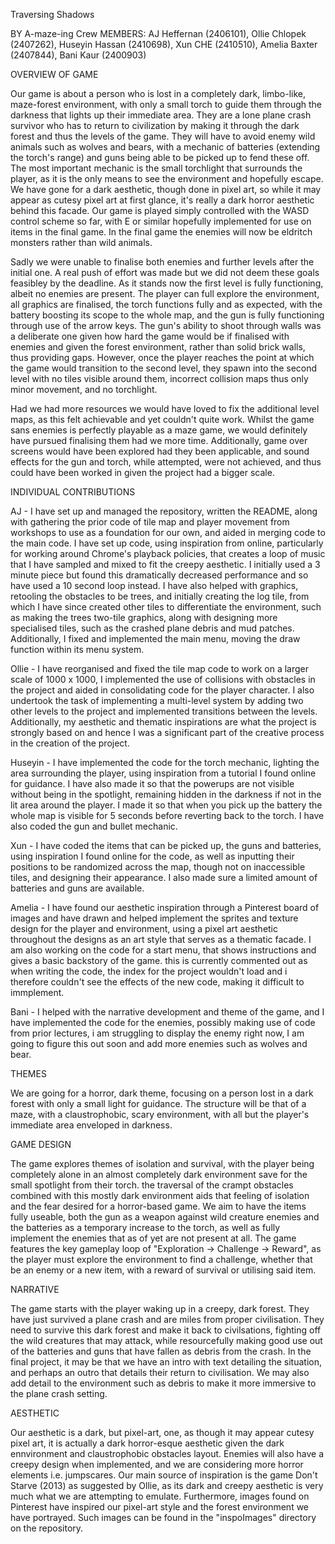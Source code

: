 Traversing Shadows

BY A-maze-ing Crew
MEMBERS: AJ Heffernan (2406101), Ollie Chlopek (2407262), Huseyin Hassan (2410698), Xun CHE (2410510), Amelia Baxter (2407844), Bani Kaur (2400903)

OVERVIEW OF GAME

Our game is about a person who is lost in a completely dark, limbo-like, maze-forest environment, with only a small torch to guide them through the darkness that lights up their immediate area. They are a lone plane crash survivor who has to return to civilization by making it through the dark forest and thus the levels of the game. They will have to avoid enemy wild animals such as wolves and bears, with a mechanic of batteries (extending the torch's range) and guns being able to be picked up to fend these off. The most important mechanic is the small torchlight that surrounds the player, as it is the only means to see the environment and hopefully escape. We  have gone for a dark aesthetic, though done in pixel art, so while it may appear as cutesy pixel art at first glance, it's really a dark horror aesthetic behind this facade.
Our game is played simply controlled with the WASD control scheme so far, with E or similar hopefully implemented for use on items in the final game. In the final game the enemies will now be eldritch monsters rather than wild animals.

Sadly we were unable to finalise both enemies and further levels after the initial one. A real push of effort was made but we did not deem these goals feasibley by the deadline. As it stands now the first level is fully functioning, albeit no enemies are present. The player can full explore the environment, all graphics are finalised, the torch functions fully and as expected, with the battery boosting its scope to the whole map, and the gun is fully functioning through use of the arrow keys. The gun's ability to shoot through walls was a deliberate one given how hard the game would be if finalised with enemies and given the forest environment, rather than solid brick walls, thus providing gaps. However, once the player reaches the point at which the game would transition to the second level, they spawn into the second level with no tiles visible around them, incorrect collision maps thus only minor movement, and no torchlight.

Had we had more resources we would have loved to fix the additional level maps, as this felt achievable and yet couldn't quite work. Whilst the game sans enemies is perfectly playable as a maze game, we would definitely have pursued finalising them had we more time. Additionally, game over screens would have been explored had they been applicable, and sound effects for the gun and torch, while attempted, were not achieved, and thus could have been worked in given the project had a bigger scale.

INDIVIDUAL CONTRIBUTIONS

AJ -  I have set up and managed the repository, written the README, along with gathering the prior code of tile map and player movement from workshops to use as a foundation for our own, and aided in merging code to the main code. I have set up code, using inspiration from online, particularly for working around Chrome's playback policies, that creates a loop of music that I have sampled and mixed to fit the creepy aesthetic. I initially used a 3 minute piece but found this dramatically decreased performance and so have used a 10 second loop instead. I have also helped with graphics, retooling the obstacles to be trees, and initially creating the log tile, from which I have since created other tiles to differentiate the environment, such as making the trees two-tile graphics, along with designing more specialised tiles, such as the crashed plane debris and mud patches. Additionally, I fixed and implemented the main menu, moving the draw function within its menu system.

Ollie - I have reorganised and fixed the tile map code to work on a larger scale of 1000 x 1000, I implemented the use of collisions with obstacles in the project and aided in consolidating code for the player character. I also undertook the task of implementing a multi-level system by adding two other levels to the project and implemented transitions between the levels. Additionally, my aesthetic and thematic inspirations are what the project is strongly based on and hence I was a significant part of the creative process in the creation of the project.

Huseyin - I have implemented the code for the torch mechanic, lighting the area surrounding the player, using inspiration from a tutorial I found online for guidance. I have also made it so that the powerups are not visible without being in the spotlight, remaining hidden in the darkness if not in the lit area around the player. I made it so that when you pick up the battery the whole map is visible for 5 seconds before reverting back to the torch. I have also coded the gun and bullet mechanic.

Xun - I have coded the items that can be picked up, the guns and batteries, using inspiration I found online for the code, as well as inputting their positions to be randomized across the map, though not on inaccessible tiles, and designing their appearance. I also made sure a limited amount of batteries and guns are available.

Amelia - I have found our aesthetic inspiration through a Pinterest board of images and have drawn and helped implement the sprites and texture design for the player and environment, using a pixel art aesthetic throughout the designs as an art style that serves as a thematic facade. I am also working on the code for a start menu, that shows instructions and gives a basic backstory of the game. this is currently commented out as when writing the code, the index for the project wouldn't load and i therefore couldn't see the effects of the new code, making it difficult to immplement.

Bani - I helped with the narrative development and theme of the game, and I have implemented the code for the enemies, possibly making use of code from prior lectures, i am struggling to display the enemy right now, I am going to figure this out soon and add more enemies such as wolves and bear.

THEMES

We are going for a horror, dark theme, focusing on a person lost in a dark forest with only a small light for guidance. The structure will be that of a maze, with a claustrophobic, scary environment, with all but the player's immediate area enveloped in darkness.

GAME DESIGN

The game explores themes of isolation and survival, with the player being completely alone in an almost completely dark environment save for the small spotlight from their torch. the traversal of the crampt obstacles combined with this mostly dark environment aids that feeling of isolation and the fear desired for a horror-based game. We aim to have the items fully useable, both the gun as a weapon against wild creature enemies and the batteries as a temporary increase to the torch, as well as fully implement the enemies that as of yet are not present at all. The game features the key gameplay loop of "Exploration -> Challenge -> Reward", as the player must explore the environment to find a challenge, whether that be an enemy or a new item, with a reward of survival or utilising said item.

NARRATIVE

The game starts with the player waking up in a creepy, dark forest. They have just survived a plane crash and are miles from proper civilisation. They need to survive this dark forest and make it back to civilsations, fighting off the wild creatures that may attack, while resourcefully making good use out of the batteries and guns that have fallen as debris from the crash. In the final project, it may be that we have an intro with text detailing the situation, and perhaps an outro that details their return to civilisation. We may also add detail to the environment such as debris to make it more immersive to the plane crash setting.

AESTHETIC

Our aesthetic is a dark, but pixel-art, one, as though it may appear cutesy pixel art, it is actually a dark horror-esque aesthetic given the dark ennvironment and claustrophobic obstacles layout. Enemies will also have a creepy design when implemented, and we are considering more horror elements i.e. jumpscares. Our main source of inspiration is the game Don't Starve (2013) as suggested by Ollie, as its dark and creepy aesthetic is very much what we are attempting to emulate. Furthermore, images found on Pinterest have inspired our pixel-art style and the forest environment we have portrayed. Such images can be found in the "inspoImages" directory on the repository.
